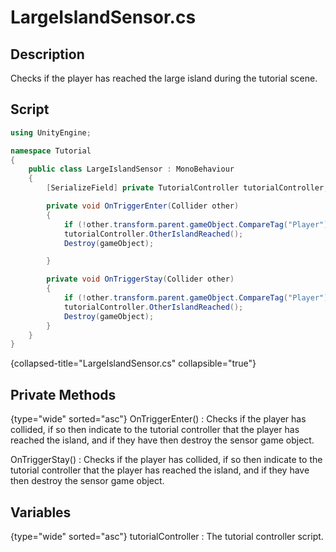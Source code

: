 # LargeIslandSensor.cs
<show-structure depth="2" />

## Description
Checks if the player has reached the large island during the tutorial scene.
## Script
```C#
using UnityEngine;

namespace Tutorial
{
    public class LargeIslandSensor : MonoBehaviour
    {
        [SerializeField] private TutorialController tutorialController;

        private void OnTriggerEnter(Collider other)
        {
            if (!other.transform.parent.gameObject.CompareTag("Player")) return;
            tutorialController.OtherIslandReached();
            Destroy(gameObject);

        }

        private void OnTriggerStay(Collider other)
        {
            if (!other.transform.parent.gameObject.CompareTag("Player")) return;
            tutorialController.OtherIslandReached();
            Destroy(gameObject);
        }
    }
}
```
{collapsed-title="LargeIslandSensor.cs" collapsible="true"}

## Private Methods
{type="wide" sorted="asc"}
OnTriggerEnter()
: Checks if the player has collided,
if so then indicate to the tutorial controller that the player has reached the island,
and if they have then destroy the sensor game object.

OnTriggerStay()
: Checks if the player has collided,
if so then indicate to the tutorial controller that the player has reached the island,
and if they have then destroy the sensor game object.

## Variables
{type="wide" sorted="asc"}
tutorialController
: The tutorial controller script.